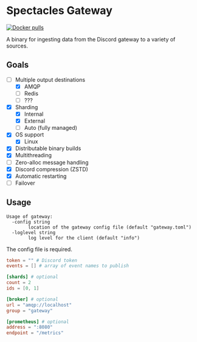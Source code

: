 # Spectacles Gateway

[![Docker pulls](https://img.shields.io/docker/pulls/spectacles/gateway)](https://hub.docker.com/r/spectacles/gateway)

A binary for ingesting data from the Discord gateway to a variety of sources.

## Goals

- [ ] Multiple output destinations
	- [x] AMQP
	- [ ] Redis
	- [ ] ???
- [x] Sharding
	- [x] Internal
	- [x] External
	- [ ] Auto (fully managed)
- [x] OS support
	- [x] Linux
- [x] Distributable binary builds
- [x] Multithreading
- [ ] Zero-alloc message handling
- [x] Discord compression (ZSTD)
- [x] Automatic restarting
- [ ] Failover

## Usage

```
Usage of gateway:
  -config string
        location of the gateway config file (default "gateway.toml")
  -loglevel string
        log level for the client (default "info")
```

The config file is required.

```toml
token = "" # Discord token
events = [] # array of event names to publish

[shards] # optional
count = 2
ids = [0, 1]

[broker] # optional
url = "amqp://localhost"
group = "gateway"

[prometheus] # optional
address = ":8080"
endpoint = "/metrics"
```

